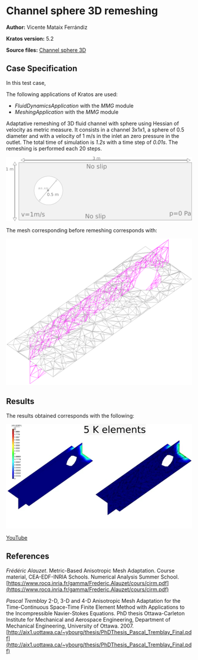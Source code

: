 # Channel sphere 3D remeshing

**Author:** Vicente Mataix Ferrándiz

**Kratos version:** 5.2

**Source files:** [Channel sphere 3D](https://github.com/KratosMultiphysics/Examples/tree/master/mmg_remeshing_examples/validation/channel_sphere3D/source)

## Case Specification

In this test case, 

The following applications of Kratos are used:
- *FluidDynamicsApplication* with the *MMG* module
- *MeshingApplication* with the *MMG* module

Adaptative remeshing of 3D fluid channel with sphere using Hessian of velocity as metric measure. It consists in a channel 3x1x1, a sphere of 0.5 diameter and with a velocity of 1 m/s in the inlet an zero pressure in the outlet. The total time of simulation is *1.2s* with a time step of *0.01s*. The remeshing is performed each 20 steps.

<p align="center">
  <img src="data/geometry.png" alt="Geometry." style="width: 600px;"/>
</p>
 
The mesh corresponding before remeshing corresponds with:

<p align="center">
  <img src="data/mesh0.png" alt="Mesh0" style="width: 600px;"/>
</p>

## Results

The results obtained corresponds with the following:

<p align="center">
  <img src="data/result.gif" alt="Solution" style="width: 600px;"/>
</p>

[YouTube](https://youtu.be/HVNa5O6h4wM)

## References
*Frédéric Alauzet*. Metric-Based Anisotropic Mesh Adaptation. Course material, CEA-EDF-INRIA Schools. Numerical Analysis Summer School.  [https://www.rocq.inria.fr/gamma/Frederic.Alauzet/cours/cirm.pdf](https://www.rocq.inria.fr/gamma/Frederic.Alauzet/cours/cirm.pdf)

*Pascal Tremblay* 2-D, 3-D and 4-D Anisotropic Mesh Adaptation for the Time-Continuous Space-Time Finite Element Method with Applications to the Incompressible Navier-Stokes Equations. PhD thesis Ottawa-Carleton Institute for Mechanical and Aerospace Engineering, Department of Mechanical Engineering, University of Ottawa. 2007. [http://aix1.uottawa.ca/~ybourg/thesis/PhDThesis_Pascal_Tremblay_Final.pdf](http://aix1.uottawa.ca/~ybourg/thesis/PhDThesis_Pascal_Tremblay_Final.pdf)

